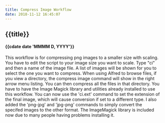 ```yaml
---
title: Compress Image Workflow
date: 2018-11-12 16:45:07
---
```

## {{title}}
#### {{cdate date 'MMMM D, YYYY'}}


This workflow is for compressing png images to a smaller size with scaling. You have to edit the script to your image size you want to scale. Type "ci" and then a name of the image file. A list of images will be shown for you to select the one you want to compress. When using Alfred to browse files, if you view a directory, the  compress image command will show in the right arrow menu listing. You can then compress all the files in that directory. You have to have the Image Magick library and utilities already installed to use this workflow. You can now use the 'ci.ext' command to set the extension of the final image, which will cause conversion if set to a different type. I also added the 'png-jpg' and 'jpg-png' commands to simply convert the specifed images to the other format. The ImageMagick library is included now due to many people having problems installing it.

